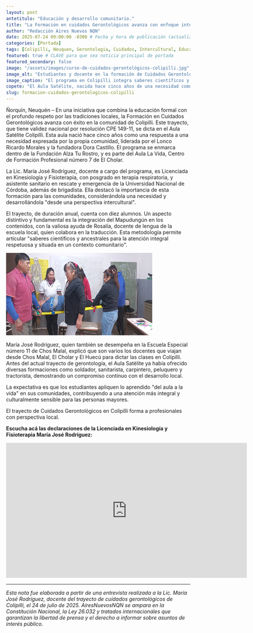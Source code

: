```yaml
---
layout: post
antetitulo: "Educación y desarrollo comunitario."
title: "La Formación en cuidados Gerontológicos avanza con enfoque intercultural y validez nacional en Colipilli."
author: "Redacción Aires Nuevos NQN"
date: 2025-07-24 09:00:00 -0300 # Fecha y hora de publicación (actualizada a hoy)
categories: [Portada]
tags: [Colipilli, Neuquen, Gerontologia, Cuidados, Intercultural, Educacion, Salud, Comunidades, Mapudungun, DesarrolloLocal, MariaJoseRodriguez, RicardoMorales, DoritaCastillo]
featured: true # CLAVE para que sea noticia principal de portada
featured_secondary: false 
image: "/assets/images/curso-de-cuidados-gerontológicos-colipilli.jpg" # RUTA DE LA IMAGEN (SUGERENCIA: 800px x 600px, proporción 4:3)
image_alt: "Estudiantes y docente en la formación de Cuidados Gerontológicos en Colipilli."
image_caption: "El programa en Colipilli integra saberes científicos y ancestrales en la formación gerontológica."
copete: "El Aula Satélite, nacida hace cinco años de una necesidad comunitaria, dicta el trayecto anual de Cuidados Gerontológicos. La Lic. María José Rodríguez lidera esta formación, que integra saberes científicos y ancestrales, incluyendo el Mapudungún, para capacitar a diez alumnos en atención integral a personas mayores, con el respaldo de una validez nacional."
slug: formacion-cuidados-gerontologicos-colipilli
---
```


Ñorquín, Neuquén – En una iniciativa que combina la educación formal con el profundo respeto por las tradiciones locales, la Formación en Cuidados Gerontológicos avanza con éxito en la comunidad de Colipilli. Este trayecto, que tiene validez nacional por resolución CPE 149-11, se dicta en el Aula Satélite Colipilli. Esta aula nació hace cinco años como una respuesta a una necesidad expresada por la propia comunidad, liderada por el Lonco Ricardo Morales y la fundadora Dora Castillo. El programa se enmarca dentro de la Fundación Alza Tu Rostro, y es parte del Aula La Vida, Centro de Formación Profesional número 7 de El Cholar.

La Lic. María José Rodríguez, docente a cargo del programa, es Licenciada en Kinesiología y Fisioterapia, con posgrado en terapia respiratoria, y asistente sanitario en rescate y emergencia de la Universidad Nacional de Córdoba, además de brigadista. Ella destacó la importancia de esta formación para las comunidades, considerándola una necesidad y desarrollándola "desde una perspectiva intercultural".

El trayecto, de duración anual, cuenta con diez alumnos. Un aspecto distintivo y fundamental es la integración del Mapudungún en los contenidos, con la valiosa ayuda de Rosalía, docente de lengua de la escuela local, quien colabora en la traducción. Esta metodología permite articular "saberes científicos y ancestrales para la atención integral respetuosa y situada en un contexto comunitario".

![Curso en cuidado Gerontológicos en Colipilli](/assets/images/curso-escuela-colipilli_.jpg) 

María José Rodríguez, quien también se desempeña en la Escuela Especial número 11 de Chos Malal, explicó que son varios los docentes que viajan desde Chos Malal, El Cholar y El Huecú para dictar las clases en Colipilli. Antes del actual trayecto de gerontología, el Aula Satélite ya había ofrecido diversas formaciones como soldador, sanitarista, carpintero, peluquero y tractorista, demostrando un compromiso continuo con el desarrollo local.

La expectativa es que los estudiantes apliquen lo aprendido "del aula a la vida" en sus comunidades, contribuyendo a una atención más integral y culturalmente sensible para las personas mayores.

El trayecto de Cuidados Gerontológicos en Colipilli forma a profesionales con perspectiva local.

**Escucha acá las declaraciones de la Licenciada en Kinesiología y Fisioterapia María José Rodríguez:**

<div class="video-responsive">
    <iframe width="659" height="369"
            src="https://www.youtube.com/embed/k1VfUuH6M9o"
            title="Entrevista a María José Rodríguez , Licenciada en Kinesiología y Fisioterapia."
            frameborder="0"
            allow="accelerometer; autoplay; clipboard-write; encrypted-media; gyroscope; picture-in-picture; web-share"
            referrerpolicy="strict-origin-when-cross-origin"
            allowfullscreen>
    </iframe>
</div>

---
*Esta nota fue elaborada a partir de una entrevista realizada a la Lic. María José Rodríguez, docente del trayecto de cuidados gerontológicos de Colipilli, el 24 de julio de 2025. AiresNuevosNQN se ampara en la Constitución Nacional, la Ley 26.032 y tratados internacionales que garantizan la libertad de prensa y el derecho a informar sobre asuntos de interés público.*